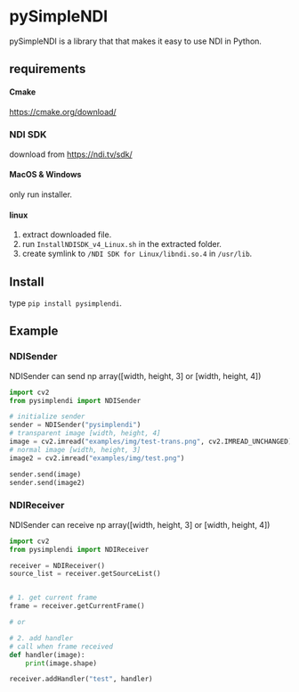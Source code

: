 # pySimpleNDI

pySimpleNDI is a library that that makes it easy to use NDI in Python.

## requirements
#### Cmake
https://cmake.org/download/

### NDI SDK
download from https://ndi.tv/sdk/
#### MacOS & Windows
only run installer.

#### linux
1. extract downloaded file.
1. run `InstallNDISDK_v4_Linux.sh` in the extracted folder.
1. create symlink to `/NDI SDK for Linux/libndi.so.4` in `/usr/lib`.

## Install
type `pip install pysimplendi`.

## Example

### NDISender

NDISender can send np array([width, height, 3] or [width, height, 4])


```python
import cv2
from pysimplendi import NDISender

# initialize sender
sender = NDISender("pysimplendi")
# transparent image [width, height, 4]
image = cv2.imread("examples/img/test-trans.png", cv2.IMREAD_UNCHANGED)
# normal image [width, height, 3]
image2 = cv2.imread("examples/img/test.png")

sender.send(image)
sender.send(image2)
```

### NDIReceiver
NDISender can receive np array([width, height, 3] or [width, height, 4])

```python
import cv2
from pysimplendi import NDIReceiver

receiver = NDIReceiver()
source_list = receiver.getSourceList()


# 1. get current frame
frame = receiver.getCurrentFrame()

# or

# 2. add handler
# call when frame received
def handler(image):
    print(image.shape)

receiver.addHandler("test", handler)

```

